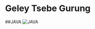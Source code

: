 # Geley Tsebe Gurung
##JAVA
![JAVA]([https://github.githubassets.com/images/modules/logos_page/Octocat.png](https://github.com/Zzingeley/new-era/blob/main/images/How-java-code-executes.png))
